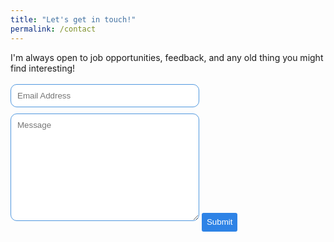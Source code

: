 ```yaml
---
title: "Let's get in touch!"
permalink: /contact
---
```


I'm always open to job opportunities, feedback, and any old thing you might find interesting!

<form class="wj-contact" action="https://formspree.io/{{site.email}}" method="POST">
    <input type="text" name="email" placeholder="Email Address">
    <textarea type="text" name="content" rows="10" placeholder="Message"></textarea>
    <input type="hidden" name="_next" value="<REDIRECTION LINK> ">
    <input type="hidden" name="_subject" value="New Contact Form Submission">
    <input type="text" name="_gotcha" style="display:none">
    <input type="submit" value="Submit">
</form>

<style>
form.wj-contact input[type="text"], form.wj-contact textarea[type="text"] {
    width: 60%;
    margin: auto
    vertical-align: middle;
    margin-top: 0.25em;
    margin-bottom: 0.5em;
    padding: 0.75em;
    font-family: Helvetica, Arial, sans-serif;
    font-weight: lighter;
    border-style: solid;
    border-color: #5198DF;
    outline-color: #5198DF;
    border-width: 1px;
    border-radius: 10px;
    transition: box-shadow .2s ease;
}

form.wj-contact input[type="submit"] {
    outline: none;
    color: white;
    font: Helvetica, Arial;
    background-color: #2e83e6;
    border-radius: 3px;
    padding: 0.5em;
    margin: 1.0em 0 0 0;
    border: 1px solid transparent;
    height: auto;
}
</style>
